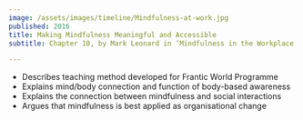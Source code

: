 ```yaml
---
image: /assets/images/timeline/Mindfulness-at-work.jpg
published: 2016
title: Making Mindfulness Meaningful and Accessible
subtitle: Chapter 10, by Mark Leonard in ‘Mindfulness in the Workplace’

---
```

- Describes teaching method developed for Frantic World Programme
- Explains mind/body connection and function of body-based awareness
- Explains the connection between mindfulness and social interactions
- Argues that mindfulness is best applied as organisational change